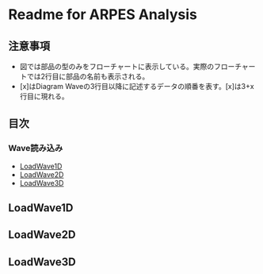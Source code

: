 # Readme for ARPES Analysis
## 注意事項
- 図では部品の型のみをフローチャートに表示している。実際のフローチャートでは2行目に部品の名前も表示される。
- \[x\]はDiagram Waveの3行目以降に記述するデータの順番を表す。\[x\]は3+x行目に現れる。

## 目次
### Wave読み込み
- [LoadWave1D](#LoadWave1D)
- [LoadWave2D](#LoadWave2D)
- [LoadWave3D](#LoadWave3D)

## LoadWave1D

## LoadWave2D

## LoadWave3D
